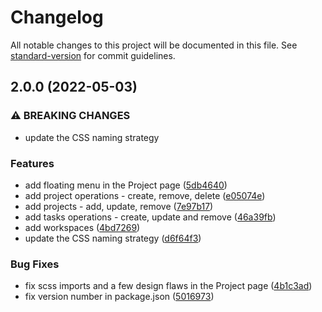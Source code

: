 # Changelog

All notable changes to this project will be documented in this file. See [standard-version](https://github.com/conventional-changelog/standard-version) for commit guidelines.

## 2.0.0 (2022-05-03)


### ⚠ BREAKING CHANGES

* update the CSS naming strategy

### Features

* add floating menu in the Project page ([5db4640](https://github.com/silverberrylog/portfolio-trello/commit/5db464028e97e78be360182bce3a168dbff1dc79))
* add project operations - create, remove, delete ([e05074e](https://github.com/silverberrylog/portfolio-trello/commit/e05074e6f286817ea938d03734dc4539aafb73d2))
* add projects - add, update, remove ([7e97b17](https://github.com/silverberrylog/portfolio-trello/commit/7e97b17fde3e44adc425708d996ec85d57012cb2))
* add tasks operations - create, update and remove ([46a39fb](https://github.com/silverberrylog/portfolio-trello/commit/46a39fb8b213c281d453cc14f3ab7675f5a46a63))
* add workspaces ([4bd7269](https://github.com/silverberrylog/portfolio-trello/commit/4bd7269c12a7fd1783f7403a96f7ee2f56387d00))
* update the CSS naming strategy ([d6f64f3](https://github.com/silverberrylog/portfolio-trello/commit/d6f64f3107df093d527cbcb2ce2f349625203b86))


### Bug Fixes

* fix scss imports and a few design flaws in the Project page ([4b1c3ad](https://github.com/silverberrylog/portfolio-trello/commit/4b1c3ada9f8ad64e771806ac807e28909e5da42d))
* fix version number in package.json ([5016973](https://github.com/silverberrylog/portfolio-trello/commit/501697323528f9579da0c7e22e61bafead5b4a3b))
